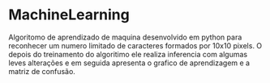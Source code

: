 # MachineLearning
Algoritomo de aprendizado de maquina desenvolvido em python para reconhecer um numero limitado de caracteres formados por 10x10 pixels. O depois do treinamento do algoritimo ele realiza inferencia com algumas leves alterações e em seguida apresenta o grafico de aprendizagem e a matriz de confusão.
